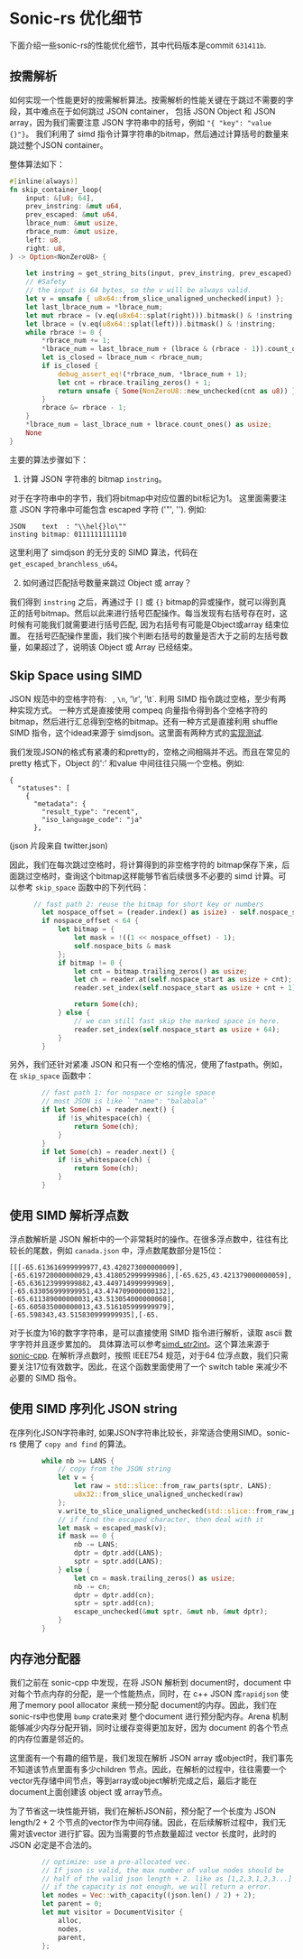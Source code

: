 # Sonic-rs 优化细节

下面介绍一些sonic-rs的性能优化细节，其中代码版本是commit `631411b`. 

## 按需解析

如何实现一个性能更好的按需解析算法。按需解析的性能关键在于跳过不需要的字段，其中难点在于如何跳过 JSON container， 包括 JSON Object 和 JSON array，因为我们需要注意 JSON 字符串中的括号，例如 `"{ "key": "value {}"}`。 我们利用了 simd 指令计算字符串的bitmap，然后通过计算括号的数量来跳过整个JSON container。

整体算法如下：

```rs
#[inline(always)]
fn skip_container_loop(
    input: &[u8; 64],
    prev_instring: &mut u64,
    prev_escaped: &mut u64,
    lbrace_num: &mut usize,
    rbrace_num: &mut usize,
    left: u8,
    right: u8,
) -> Option<NonZeroU8> {
    
    let instring = get_string_bits(input, prev_instring, prev_escaped);
    // #Safety
    // the input is 64 bytes, so the v will be always valid.
    let v = unsafe { u8x64::from_slice_unaligned_unchecked(input) };
    let last_lbrace_num = *lbrace_num;
    let mut rbrace = (v.eq(u8x64::splat(right))).bitmask() & !instring;
    let lbrace = (v.eq(u8x64::splat(left))).bitmask() & !instring;
    while rbrace != 0 {
        *rbrace_num += 1;
        *lbrace_num = last_lbrace_num + (lbrace & (rbrace - 1)).count_ones() as usize;
        let is_closed = lbrace_num < rbrace_num;
        if is_closed {
            debug_assert_eq!(*rbrace_num, *lbrace_num + 1);
            let cnt = rbrace.trailing_zeros() + 1;
            return unsafe { Some(NonZeroU8::new_unchecked(cnt as u8)) };
        }
        rbrace &= rbrace - 1;
    }
    *lbrace_num = last_lbrace_num + lbrace.count_ones() as usize;
    None
}
```

主要的算法步骤如下：
1. 计算 JSON 字符串的 bitmap `instring`。

对于在字符串中的字节，我们将bitmap中对应位置的bit标记为1。 这里面需要注意 JSON 字符串中可能包含 escaped 字符 ('"', '\'). 例如:
```
JSON    text  : "\\hel{}lo\""
insting bitmap: 0111111111110 
```

这里利用了 simdjson 的无分支的 SIMD 算法，代码在 `get_escaped_branchless_u64`。

2. 如何通过匹配括号数量来跳过 Object 或 array？

我们得到 `instring` 之后，再通过于 `[]` 或 `{}` bitmap的异或操作，就可以得到真正的括号bitmap。然后以此来进行括号匹配操作。每当发现有右括号存在时，这时候有可能我们就需要进行括号匹配, 因为右括号有可能是Object或array 结束位置。
在括号匹配操作里面，我们挨个判断右括号的数量是否大于之前的左括号数量，如果超过了，说明该 Object 或 Array 已经结束。

## Skip Space using SIMD

JSON 规范中的空格字符有: ` `, `\n`, '\r', '\t`. 利用 SIMD 指令跳过空格，至少有两种实现方式。
一种方式是直接使用 compeq 向量指令得到各个空格字符的 bitmap，然后进行汇总得到空格的bitmap。还有一种方式是直接利用 shuffle SIMD 指令，这个idead来源于 simdjson。这里面有两种方式的[实现测试](https://github.com/liuq19/simdstr/blob/main/examples/shuffle/bm_shuffle.cpp).

我们发现JSON的格式有紧凑的和pretty的，空格之间相隔并不远。而且在常见的 pretty 格式下，Object 的':' 和value 中间往往只隔一个空格。例如:
```
{
  "statuses": [
    {
      "metadata": {
        "result_type": "recent",
        "iso_language_code": "ja"
      },
```
(json 片段来自 twitter.json)

因此，我们在每次跳过空格时，将计算得到的非空格字符的 bitmap保存下来，后面跳过空格时，查询这个bitmap这样能够节省后续很多不必要的 simd 计算。可以参考 `skip_space` 函数中的下列代码：
```rs
      // fast path 2: reuse the bitmap for short key or numbers
        let nospace_offset = (reader.index() as isize) - self.nospace_start;
        if nospace_offset < 64 {
            let bitmap = {
                let mask = !((1 << nospace_offset) - 1);
                self.nospace_bits & mask
            };
            if bitmap != 0 {
                let cnt = bitmap.trailing_zeros() as usize;
                let ch = reader.at(self.nospace_start as usize + cnt);
                reader.set_index(self.nospace_start as usize + cnt + 1);

                return Some(ch);
            } else {
                // we can still fast skip the marked space in here.
                reader.set_index(self.nospace_start as usize + 64);
            }
        }
```

另外，我们还针对紧凑 JSON 和只有一个空格的情况，使用了fastpath。例如， 在 `skip_space` 函数中：
```rs
        // fast path 1: for nospace or single space
        // most JSON is like ` "name": "balabala" `
        if let Some(ch) = reader.next() {
            if !is_whitespace(ch) {
                return Some(ch);
            }
        }
        if let Some(ch) = reader.next() {
            if !is_whitespace(ch) {
                return Some(ch);
            }
        }
```

## 使用 SIMD 解析浮点数

浮点数解析是 JSON 解析中的一个非常耗时的操作。在很多浮点数中，往往有比较长的尾数，例如 `canada.json` 中，浮点数尾数部分是15位：
```
[[[-65.613616999999977,43.420273000000009],[-65.619720000000029,43.418052999999986],[-65.625,43.421379000000059],[-65.636123999999882,43.449714999999969],[-65.633056999999951,43.474709000000132],[-65.611389000000031,43.513054000000068],[-65.605835000000013,43.516105999999979],[-65.598343,43.515830999999935],[-65.
```


对于长度为16的数字字符串，是可以直接使用 SIMD 指令进行解析，读取 ascii 数字字符并且逐步累加的。 具体算法可以参考‎[simd_str2int](https://github.com/cloudwego/sonic-rs/blob/main/src/util/arch/x86_64.rs#L115)。这个算法来源于 [sonic-cpp](https://github.com/bytedance/sonic-cpp/blob/master/include/sonic/internal/arch/sse/str2int.h). 在解析浮点数时，按照 IEEE754 规范，对于64 位浮点数，我们只需要关注17位有效数字。因此，在这个函数里面使用了一个 switch table 来减少不必要的 SIMD 指令。


## 使用 SIMD 序列化 JSON string

在序列化JSON字符串时, 如果JSON字符串比较长，非常适合使用SIMD。sonic-rs 使用了 `copy and find` 的算法。

```rs
        while nb >= LANS {
            // copy from the JSON string
            let v = {
                let raw = std::slice::from_raw_parts(sptr, LANS);
                u8x32::from_slice_unaligned_unchecked(raw)
            };
            v.write_to_slice_unaligned_unchecked(std::slice::from_raw_parts_mut(dptr, LANS));
            // if find the escaped character, then deal with it
            let mask = escaped_mask(v);
            if mask == 0 {
                nb -= LANS;
                dptr = dptr.add(LANS);
                sptr = sptr.add(LANS);
            } else {
                let cn = mask.trailing_zeros() as usize;
                nb -= cn;
                dptr = dptr.add(cn);
                sptr = sptr.add(cn);
                escape_unchecked(&mut sptr, &mut nb, &mut dptr);
            }
        }
```

## 内存池分配器

我们之前在 sonic-cpp 中发现，在将 JSON 解析到 document时，document 中对每个节点内存的分配，是一个性能热点，同时，在 c++ JSON 库`rapidjson` 使用了memory pool allocator 来统一预分配 document的内存。因此，我们在sonic-rs中也使用 `bump` crate来对 整个document 进行预分配内存。Arena 机制能够减少内存分配开销，同时让缓存变得更加友好，因为 document 的各个节点的内存位置是邻近的。

这里面有一个有趣的细节是，我们发现在解析 JSON array 或object时，我们事先不知道该节点里面有多少children 节点。因此，在解析的过程中，往往需要一个vector先存储中间节点，等到array或object解析完成之后，最后才能在document上面创建该 object 或 array节点。

 为了节省这一块性能开销，我们在解析JSON前，预分配了一个长度为 JSON length/2 + 2 个节点的vector作为中间存储。因此，在后续解析过程中，我们无需对该vector 进行扩容。因为当需要的节点数量超过 vector 长度时，此时的 JSON 必定是不合法的。

```rs
        // optimize: use a pre-allocated vec.
        // If json is valid, the max number of value nodes should be
        // half of the valid json length + 2. like as [1,2,3,1,2,3...]
        // if the capacity is not enough, we will return a error.
        let nodes = Vec::with_capacity((json.len() / 2) + 2);
        let parent = 0;
        let mut visitor = DocumentVisitor {
            alloc,
            nodes,
            parent,
        };
```

